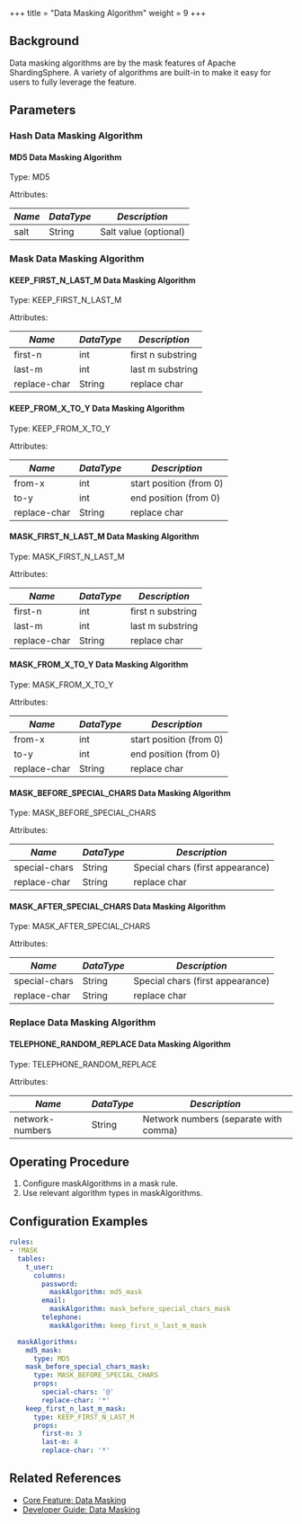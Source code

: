 +++
title = "Data Masking Algorithm"
weight = 9
+++

## Background

Data masking algorithms are by the mask features of Apache ShardingSphere. A variety of algorithms are built-in to make it easy for users to fully leverage the feature.

## Parameters

### Hash Data Masking Algorithm

#### MD5 Data Masking Algorithm

Type: MD5

Attributes:

| *Name* | *DataType* | *Description*         |
|--------| ---------- |-----------------------|
| salt   | String     | Salt value (optional) |

### Mask Data Masking Algorithm

#### KEEP_FIRST_N_LAST_M Data Masking Algorithm

Type: KEEP_FIRST_N_LAST_M

Attributes:

| *Name* | *DataType* | *Description*     |
|--------------|--------|-------------------|
| first-n      | int    | first n substring |
| last-m       | int    | last m substring  |
| replace-char | String | replace char      |

#### KEEP_FROM_X_TO_Y Data Masking Algorithm

Type: KEEP_FROM_X_TO_Y

Attributes:

| *Name* | *DataType* | *Description*           |
|--------------|--------|-------------------------|
| from-x       | int    | start position (from 0) |
| to-y         | int    | end position (from 0)   |
| replace-char | String | replace char            |

#### MASK_FIRST_N_LAST_M Data Masking Algorithm

Type: MASK_FIRST_N_LAST_M

Attributes:

| *Name* | *DataType* | *Description*           |
|--------------|--------|----------------|
| first-n      | int    | first n substring |
| last-m       | int    | last m substring |
| replace-char | String | replace char  |

#### MASK_FROM_X_TO_Y Data Masking Algorithm

Type: MASK_FROM_X_TO_Y

Attributes:

| *Name* | *DataType* | *Description*           |
|--------------|--------|----------------|
| from-x       | int    | start position (from 0) |
| to-y         | int    | end position (from 0)   |
| replace-char | String | replace char            |

#### MASK_BEFORE_SPECIAL_CHARS Data Masking Algorithm

Type: MASK_BEFORE_SPECIAL_CHARS

Attributes:

| *Name* | *DataType* | *Description*                    |
|--------------|--------|----------------------------------|
| special-chars       | String | Special chars (first appearance) |
| replace-char | String | replace char                             |

#### MASK_AFTER_SPECIAL_CHARS Data Masking Algorithm

Type: MASK_AFTER_SPECIAL_CHARS

Attributes:

| *Name* | *DataType* | *Description*                    |
|--------------|--------|----------------------------------|
| special-chars       | String | Special chars (first appearance) |
| replace-char | String | replace char                     |

### Replace Data Masking Algorithm

#### TELEPHONE_RANDOM_REPLACE Data Masking Algorithm

Type: TELEPHONE_RANDOM_REPLACE

Attributes:

| *Name*          | *DataType* | *Description*                         |
|-----------------|--------|---------------------------------------|
| network-numbers | String | Network numbers (separate with comma) |

## Operating Procedure
1. Configure maskAlgorithms in a mask rule.
2. Use relevant algorithm types in maskAlgorithms.

## Configuration Examples
```yaml
rules:
- !MASK
  tables:
    t_user:
      columns:
        password:
          maskAlgorithm: md5_mask
        email:
          maskAlgorithm: mask_before_special_chars_mask
        telephone:
          maskAlgorithm: keep_first_n_last_m_mask

  maskAlgorithms:
    md5_mask:
      type: MD5
    mask_before_special_chars_mask:
      type: MASK_BEFORE_SPECIAL_CHARS
      props:
        special-chars: '@'
        replace-char: '*'
    keep_first_n_last_m_mask:
      type: KEEP_FIRST_N_LAST_M
      props:
        first-n: 3
        last-m: 4
        replace-char: '*'
```

## Related References
- [Core Feature: Data Masking](/en/features/mask/)
- [Developer Guide: Data Masking](/en/dev-manual/mask/)
